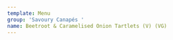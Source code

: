 ```yaml
---
template: Menu
group: 'Savoury Canapés '
name: Beetroot & Caramelised Onion Tartlets (V) (VG)
---
```

